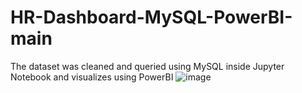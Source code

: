 # HR-Dashboard-MySQL-PowerBI-main
The dataset was cleaned and queried using MySQL inside Jupyter Notebook and visualizes using PowerBI
![image](https://github.com/user-attachments/assets/da431788-9223-49b2-b445-c9d363e976cc)
